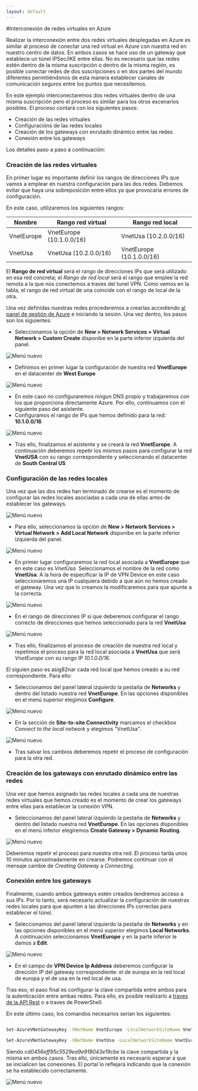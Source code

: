 ```yaml
---
layout: default
---
```


#Interconexión de redes virtuales en Azure

Realizar la interconexión entre dos redes virtuales desplegadas en Azure es similar al proceso de conectar una red virtual en Azure con nuestra red en nuestro centro de datos. En ambos casos se hace uso de un gateway que establece un túnel IPSec/IKE entre ellas. No es necesario que las redes estén dentro de la misma suscripción o dentro de la misma región, es posible conectar redes de dos suscripciones o en dos partes del mundo diferentes permitiéndonos de esta manera establecer canales de comunicación seguros entre los puntos que necesitemos.

En este ejemplo interconectaremos dos redes virtuales dentro de una misma suscripción pero el proceso es similar para los otros escenarios posibles. El proceso contará con los siguientes pasos:

- Creación de las redes virtuales
- Configuracións de las redes locales
- Creación de los gateways con enrutado dinámico entre las redes
- Conexión entre los gateways

Los detalles paso a paso a continuación:

### Creación de las redes virtuales

En primer lugar es importante definir los rangos de direcciones IPs que vamos a emplear en nuestra configuración para las dos redes. Debemos evitar que haya una sobreposición entre ellos ya que provocaria errores de configuración.

En este caso, utilizaremos los siguientes rangos:


| Nombre      | Rango red virtual        | Rango red local         |
|-------------|--------------------------|-------------------------|
| VnetEurope  | VnetEurope (10.1.0.0/16) | VnetUsa (10.2.0.0/16)   |
| VnetUsa     | VnetUsa (10.2.0.0/16)    | VnetEurope (10.1.0.0/16)|


El **Rango de red virtual** será el rango de direcciones IPs que será utilizado en esa red concreta; el *Rango de red local* será el rango que emplee la red remota a la que nos conectemos a traves del tunel VPN. Como vemos en la tabla, el rango de red virtual de una coincide con el rango de local de la otra.

Una vez definidas nuestras redes procederemos a crearlas accediendo [al panel de gestión de Azure](http://manage.windowsazure.com "Panel de gestión de Azure") e iniciando la sesión. Una vez dentro, los pasos son los siguientes:

- Seleccionamos la opción de **New > Network Services > Virtual Network > Custom Create** disponibe en la parte inferior izquierda del panel.

![Menú nuevo](../images/networking-create-virtualNetwork-crossVnetAzure-Step1.png)

- Definimos en primer lugar la configuración de nuestra red **VnetEurope** en el datacenter de **West Europe**

![Menú nuevo](../images/networking-create-virtualNetwork-crossVnetAzure-Step2.png)


- En este caso no configuraremos ningun DNS propio y trabajaremos con los que proporciona directamente Azure. Por ello, continuamos con el siguiente paso del asistente.
- Configuramos el rango de IPs que hemos definido para la red: **10.1.0.0/16**

![Menú nuevo](../images/networking-create-virtualNetwork-crossVnetAzure-Step3.png)

- Tras ello, finalizamos el asistente y se creará la red **VnetEurope**. A continuación deberemos repetir los mismos pasos para configurar la red **VnetUSA** con su rango correspondiente y seleccionando el datacenter de **South Central US**

### Configuración de las redes locales

Una vez que las dos redes han terminado de crearse es el momento de configurar las redes locales asociadas a cada una de ellas antes de establecer los gateways.

 ![Menú nuevo](../images/networking-create-virtualNetwork-crossVnetAzure-Step4.png)
 
- Para ello, seleccionamos la opción de **New > Network Services > Virtual Network > Add Local Network** disponibe en la parte inferior izquierda del panel.

 ![Menú nuevo](../images/networking-create-virtualNetwork-crossVnetAzure-Step5.png)

- En primer lugar configuraremos la red local asociada a **VnetEurope** que en este caso es *VnetUsa*. Seleccionamos el nombre de la red como **VnetUsa**. A la hora de especificar la IP de VPN Device en este caso seleccionaremos una IP cualquiera debido a que aún no hemos creado el gateway. Una vez que lo creamos la modificaremos para que apunte a la correcta.

 ![Menú nuevo](../images/networking-create-virtualNetwork-crossVnetAzure-Step6.png)

- En el rango de direcciones IP sí que deberemos configurar el rango correcto de direcciones que hemos seleccionado para la red **VnetUsa**

 ![Menú nuevo](../images/networking-create-virtualNetwork-crossVnetAzure-Step7.png)

- Tras ello, finalizamos el proceso de creación de nuestra red local y repetimos el proceso para la red local asociada a **VnetUsa** que será *VnetEurope* con su rango IP *10.1.0.0/16*.

El siguien paso es asig82nar cada red local que hemos creado a su red correspondiente. Para ello:

- Seleccionamos del panel lateral izquierdo la pestaña de **Networks** y dentro del listado nuestra red **VnetEurope**. En las opciones disponibles en el menú superior elegimos **Configure**.

 ![Menú nuevo](../images/networking-create-virtualNetwork-crossVnetAzure-Step8.png)

- En la sección de **Site-to-site Connectivity** marcamos el checkbox *Connect to the local network* y elegimos "VnetUsa".

 ![Menú nuevo](../images/networking-create-virtualNetwork-crossVnetAzure-Step9.png)
 
- Tras salvar los cambios deberemos repetir el proceso de configuración para la otra red.

### Creación de los gateways con enrutado dinámico entre las redes

Una vez que hemos asignado las redes locales a cada una de nuestras redes virtuales que hemos creado es el momento de crear los gateways entre ellas para establecer la conexión VPN. 

- Seleccionamos del panel lateral izquierdo la pestaña de **Networks** y dentro del listado nuestra red **VnetEurope**. En las opciones disponibles en el menú inferior elegiremos **Create Gateway > Dynamic Routing**.

 ![Menú nuevo](../images/networking-create-virtualNetwork-crossVnetAzure-Step10.png)
 
Deberemos repetir el proceso para nuestra otra red. El proceso tarda unos 10 minutos aproximadamente en crearse. Podremos continuar con el mensaje cambie de *Creating Gateway* a *Connecting*. 

### Conexión entre los gateways 

Finalmente, cuando ambos gateways estén creados tendremos acceso a sus IPs. Por lo tanto, será necesario actualizar la configuración de nuestras redes locales para que apunten a las direcciones IPs correctas para establecer el túnel.

- Seleccionamos del panel lateral izquierdo la pestaña de **Networks** y en las opciones disponibles en el menú superior elegimos **Local Networks**. A continuación seleccionamos **VnetEurope** y en la parte inferior le damos a **Edit**.

 ![Menú nuevo](../images/networking-create-virtualNetwork-crossVnetAzure-Step11.png)
 
- En el campo de **VPN Device Ip Address** deberemos configurar la dirección IP del gateway correspondiente: el de europa en la red local de europa y el de usa en la red local de usa.

Tras eso, el paso final es configurar la clave compartida entre ambos para la autenticación entre ambas redes. Para ello, es posible realizarlo a [traves de la API Rest](http://msdn.microsoft.com/en-us/library/azure/dn770199.aspx "traves de la API Rest") o a traves de PowerShell.

En este último caso, los comandos necesarios serian los siguientes:

```bash

Set-AzureVNetGatewayKey -VNetName VnetEurope -LocalNetworkSiteName VnetUsa -SharedKey cd0456eff95c5529ea9e918043e19cbe

Set-AzureVNetGatewayKey -VNetName VnetUsa -LocalNetworkSiteName VnetEurope -SharedKey cd0456eff95c5529ea9e918043e19cbe
```

Siendo *cd0456eff95c5529ea9e918043e19cbe* la clave compartida y la misma en ambos casos. Tras ello, únicamente es necesario esperar a que se inicialicen las conexiones. El portal lo reflejará indicando que la conexión se ha establecido correctamente.

 ![Menú nuevo](../images/networking-create-virtualNetwork-crossVnetAzure-Step12.png)


